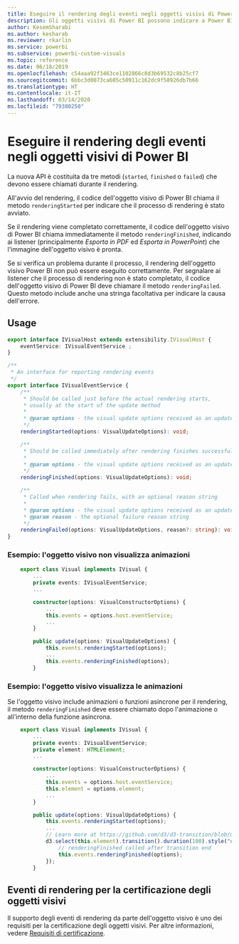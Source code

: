 ```yaml
---
title: Eseguire il rendering degli eventi negli oggetti visivi di Power BI
description: Gli oggetti visivi di Power BI possono indicare a Power BI che sono pronti per l'esportazione in PowerPoint o PDF.
author: KesemSharabi
ms.author: kesharab
ms.reviewer: rkarlin
ms.service: powerbi
ms.subservice: powerbi-custom-visuals
ms.topic: reference
ms.date: 06/18/2019
ms.openlocfilehash: c54aaa92f3463ce1102866c8d3b69532c8b25cf7
ms.sourcegitcommit: 6bbc3d0073ca605c50911c162dc9f58926db7b66
ms.translationtype: HT
ms.contentlocale: it-IT
ms.lasthandoff: 03/14/2020
ms.locfileid: "79380250"
---
```

# <a name="render-events-in-power-bi-visuals"></a>Eseguire il rendering degli eventi negli oggetti visivi di Power BI

La nuova API è costituita da tre metodi (`started`, `finished` o `failed`) che devono essere chiamati durante il rendering.

All'avvio del rendering, il codice dell'oggetto visivo di Power BI chiama il metodo `renderingStarted` per indicare che il processo di rendering è stato avviato.

Se il rendering viene completato correttamente, il codice dell'oggetto visivo di Power BI chiama immediatamente il metodo `renderingFinished`, indicando ai listener (principalmente *Esporta in PDF* ed *Esporta in PowerPoint*) che l'immagine dell'oggetto visivo è pronta.

Se si verifica un problema durante il processo, il rendering dell'oggetto visivo Power BI non può essere eseguito correttamente. Per segnalare ai listener che il processo di rendering non è stato completato, il codice dell'oggetto visivo di Power BI deve chiamare il metodo `renderingFailed`. Questo metodo include anche una stringa facoltativa per indicare la causa dell'errore.

## <a name="usage"></a>Usage

```typescript
export interface IVisualHost extends extensibility.IVisualHost {
    eventService: IVisualEventService ;
}

/**
 * An interface for reporting rendering events
 */
export interface IVisualEventService {
    /**
     * Should be called just before the actual rendering starts, 
     * usually at the start of the update method
     *
     * @param options - the visual update options received as an update parameter
     */
    renderingStarted(options: VisualUpdateOptions): void;

    /**
     * Should be called immediately after rendering finishes successfully
     * 
     * @param options - the visual update options received as an update parameter
     */
    renderingFinished(options: VisualUpdateOptions): void;

    /**
     * Called when rendering fails, with an optional reason string
     * 
     * @param options - the visual update options received as an update parameter
     * @param reason - the optional failure reason string
     */
    renderingFailed(options: VisualUpdateOptions, reason?: string): void;
}
```

### <a name="sample-the-visual-displays-no-animations"></a>Esempio: l'oggetto visivo non visualizza animazioni

```typescript
    export class Visual implements IVisual {
        ...
        private events: IVisualEventService;
        ...

        constructor(options: VisualConstructorOptions) {
            ...
            this.events = options.host.eventService;
            ...
        }

        public update(options: VisualUpdateOptions) {
            this.events.renderingStarted(options);
            ...
            this.events.renderingFinished(options);
        }
```

### <a name="sample-the-visual-displays-animations"></a>Esempio: l'oggetto visivo visualizza le animazioni

Se l'oggetto visivo include animazioni o funzioni asincrone per il rendering, il metodo `renderingFinished` deve essere chiamato dopo l'animazione o all'interno della funzione asincrona.

```typescript
    export class Visual implements IVisual {
        ...
        private events: IVisualEventService;
        private element: HTMLElement;
        ...

        constructor(options: VisualConstructorOptions) {
            ...
            this.events = options.host.eventService;
            this.element = options.element;
            ...
        }

        public update(options: VisualUpdateOptions) {
            this.events.renderingStarted(options);
            ...
            // Learn more at https://github.com/d3/d3-transition/blob/master/README.md#transition_end
            d3.select(this.element).transition().duration(100).style("opacity","0").end().then(() => {
                // renderingFinished called after transition end
                this.events.renderingFinished(options);
            });
        }
```

## <a name="rendering-events-for-visual-certification"></a>Eventi di rendering per la certificazione degli oggetti visivi

Il supporto degli eventi di rendering da parte dell'oggetto visivo è uno dei requisiti per la certificazione degli oggetti visivi. Per altre informazioni, vedere [Requisiti di certificazione](power-bi-custom-visuals-certified.md#certification-requirements).